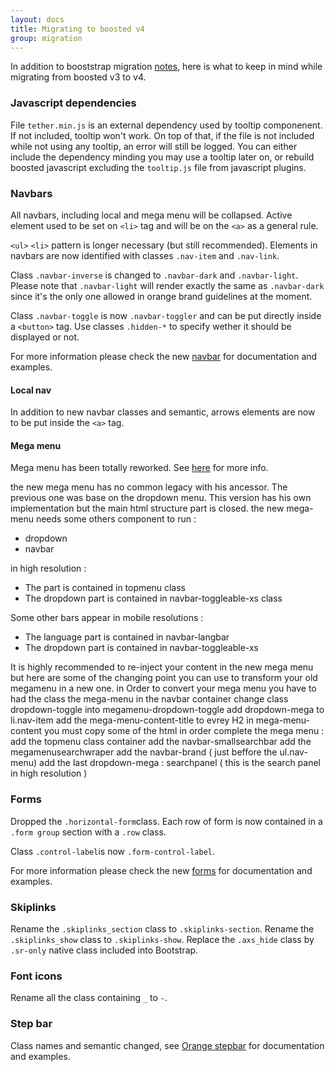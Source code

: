```yaml
---
layout: docs
title: Migrating to boosted v4
group: migration
---
```


In addition to booststrap migration [notes](../migration/), here is what to keep in mind while migrating from boosted v3 to v4.

### Javascript dependencies

File `tether.min.js` is an external dependency used by tooltip componenent. If not included, tooltip won't work. On top of that, if the file is not included while not using any tooltip,
 an error will still be logged. You can either include the dependency minding you may use a tooltip later on, or rebuild boosted javascript excluding the `tooltip.js` file from javascript plugins.

### Navbars

All navbars, including local and mega menu will be collapsed.
Active element used to be set on `<li>` tag and will be on the `<a>` as a general rule.

`<ul>` `<li>` pattern is longer necessary (but still recommended). Elements in navbars are now identified with classes `.nav-item` and `.nav-link`.

Class `.navbar-inverse` is changed to `.navbar-dark` and `.navbar-light`. Please note that `.navbar-light` will render exactly the same as `.navbar-dark` since it's the only one allowed in orange brand guidelines at the moment.

Class `.navbar-toggle` is now `.navbar-toggler` and can be put directly inside a `<button>` tag. Use classes `.hidden-*` to specify wether it should be displayed or not.

For more information please check the new [navbar](../components/navbar/) for documentation and examples.

#### Local nav

In addition to new navbar classes and semantic, arrows elements are now to be put inside the `<a>` tag.

#### Mega menu

Mega menu has been totally reworked. See [here](/?) for more info.

the new mega menu has no common legacy with his ancessor. The previous one was base on the dropdown menu. This version has his own implementation but the main html structure part is closed.
the new mega-menu needs some others component to run : 
<ul>
  <li>dropdown</li>
  <li>navbar</li>
</ul>

 in high resolution : 
<ul>
  <li> The  part is contained in topmenu class </li>
  <li> The dropdown part is contained in navbar-toggleable-xs class</li>
</ul>
Some other bars appear in mobile resolutions : 
<ul>
  <li> The language part is contained in navbar-langbar </li>
  <li> The dropdown part is contained in navbar-toggleable-xs </li>
</ul>

It is highly recommended to re-inject your content in the new mega menu but here are some of the changing point you can use to transform your old megamenu in a new one.
in Order to convert your mega menu you have to had the class the mega-menu in the navbar container
change class dropdown-toggle into megamenu-dropdown-toggle
add dropdown-mega to li.nav-item
add the mega-menu-content-title to evrey H2 in mega-menu-content
you must copy some of the html in order complete the mega menu :
add the topmenu class container 
add the navbar-smallsearchbar
add the megamenusearchwraper
add the navbar-brand ( just beffore the ul.nav-menu)
add the last dropdown-mega :  searchpanel ( this is the search panel in high resolution )
 
### Forms

Dropped the `.horizontal-form`class. Each row of form is now contained in a `.form group` section with a `.row` class.

Class `.control-label`is now `.form-control-label`.

For more information please check the new [forms](../components/forms/) for documentation and examples.


### Skiplinks

Rename the `.skiplinks_section` class to `.skiplinks-section`.
Rename the `.skiplinks_show` class to `.skiplinks-show`.
Replace the `.axs_hide` class by `.sr-only` native class included into Bootstrap.


### Font icons

Rename all the class containing  `_` to `-`.

### Step bar

Class names and semantic changed, see [Orange stepbar](../components/orange-stepbar/) for documentation and examples.
